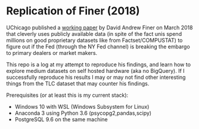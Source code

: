 # Replication of Finer (2018)

UChicago published a [working paper](https://news.uchicago.edu/article/2018/03/06/nyc-taxi-ride-data-suggest-cozy-relationship-between-big-banks-and-fed "working paper") by David Andrew Finer on March 2018 that cleverly uses publicly available data (in spite of the fact unis spend millions on good proprietary datasets like from Factset/COMPUSTAT) to figure out if the Fed (through the NY Fed channel) is breaking the embargo to primary dealers or market makers. 

This repo is a log at my attempt to reproduce his findings, and learn how to explore medium datasets on self hosted hardware (aka no BigQuery). If I successfully reproduce his results I may or may not find other interesting things from the TLC dataset that may counter his findings.

Prerequisites (or at least this is my current stack):
- Windows 10 with WSL (Windows Subsystem for Linux)
- Anaconda 3 using Python 3.6 (psycopg2,pandas,scipy)
- PostgreSQL 9.6 on the same machine